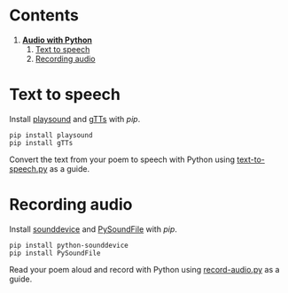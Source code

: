 # Contents
1. [**Audio with Python**](#audio-with-python)
    1. [Text to speech](#generate-short-sentences-from-a-poem)
    2. [Recording audio](#recording-audio)


# Text to speech
Install [playsound](https://pypi.org/project/playsound/)
and [gTTs](https://gtts.readthedocs.io/en/latest/)
with *pip*.
```
pip install playsound
pip install gTTs
```

Convert the text from your poem to speech with Python
using [text-to-speech.py](\scripts\text-to-speech.py) as a guide.


# Recording audio
Install [sounddevice](https://gtts.readthedocs.io/en/latest/)
and [PySoundFile](https://pysoundfile.readthedocs.io/en/0.9.0/)
with *pip*.
```
pip install python-sounddevice
pip install PySoundFile
```

Read your poem aloud and record with Python
using [record-audio.py](\scripts\record-audio.py) as a guide.
